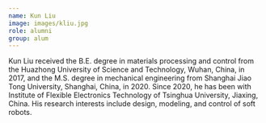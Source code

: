 ```yaml
---
name: Kun Liu 
image: images/kliu.jpg
role: alumni
group: alum
---
```


Kun Liu received the B.E. degree in materials processing and control from the Huazhong University of Science and Technology, Wuhan, China, in 2017, and the M.S. degree in mechanical engineering from Shanghai Jiao Tong University, Shanghai, China, in 2020.
Since 2020, he has been with Institute of Flexible Electronics Technology of Tsinghua University, Jiaxing, China. His research interests include design, modeling, and control of soft robots.

